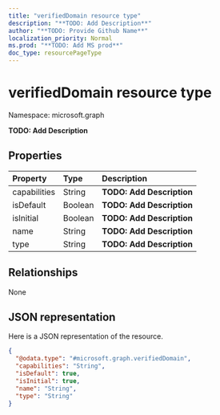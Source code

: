 ```yaml
---
title: "verifiedDomain resource type"
description: "**TODO: Add Description**"
author: "**TODO: Provide Github Name**"
localization_priority: Normal
ms.prod: "**TODO: Add MS prod**"
doc_type: resourcePageType
---
```


# verifiedDomain resource type


Namespace: microsoft.graph

**TODO: Add Description**

## Properties
|Property|Type|Description|
|:---|:---|:---|
|capabilities|String|**TODO: Add Description**|
|isDefault|Boolean|**TODO: Add Description**|
|isInitial|Boolean|**TODO: Add Description**|
|name|String|**TODO: Add Description**|
|type|String|**TODO: Add Description**|

## Relationships
None

## JSON representation
Here is a JSON representation of the resource.
<!-- {
  "blockType": "resource",
  "@odata.type": "microsoft.graph.verifiedDomain"
}
-->
``` json
{
  "@odata.type": "#microsoft.graph.verifiedDomain",
  "capabilities": "String",
  "isDefault": true,
  "isInitial": true,
  "name": "String",
  "type": "String"
}
```

